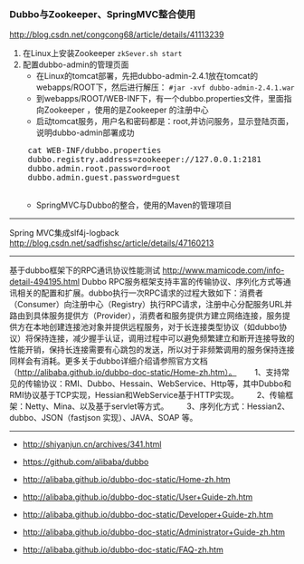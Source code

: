 ### Dubbo与Zookeeper、SpringMVC整合使用
<http://blog.csdn.net/congcong68/article/details/41113239>
1. 在Linux上安装Zookeeper
`zkSever.sh start`
2. 配置dubbo-admin的管理页面
    + 在Linux的tomcat部署，先把dubbo-admin-2.4.1放在tomcat的webapps/ROOT下，然后进行解压：
      `#jar -xvf dubbo-admin-2.4.1.war`
    + 到webapps/ROOT/WEB-INF下，有一个dubbo.properties文件，里面指向Zookeeper ，使用的是Zookeeper 的注册中心
    + 启动tomcat服务，用户名和密码都是：root,并访问服务，显示登陆页面，说明dubbo-admin部署成功
    <pre>
    cat WEB-INF/dubbo.properties
    dubbo.registry.address=zookeeper://127.0.0.1:2181
    dubbo.admin.root.password=root
    dubbo.admin.guest.password=guest
    </pre>
    + SpringMVC与Dubbo的整合，使用的Maven的管理项目



---
Spring MVC集成slf4j-logback
<http://blog.csdn.net/sadfishsc/article/details/47160213>

---
基于dubbo框架下的RPC通讯协议性能测试
<http://www.mamicode.com/info-detail-494195.html>
Dubbo RPC服务框架支持丰富的传输协议、序列化方式等通讯相关的配置和扩展。dubbo执行一次RPC请求的过程大致如下：消费者（Consumer）向注册中心（Registry）执行RPC请求，注册中心分配服务URL并路由到具体服务提供方（Provider），消费者和服务提供方建立网络连接，服务提供方在本地创建连接池对象并提供远程服务，对于长连接类型协议（如dubbo协议）将保持连接，减少握手认证，调用过程中可以避免频繁建立和断开连接导致的性能开销，保持长连接需要有心跳包的发送，所以对于非频繁调用的服务保持连接同样会有消耗。更多关于dubbo详细介绍请参照官方文档（http://alibaba.github.io/dubbo-doc-static/Home-zh.htm）。
　　1、支持常见的传输协议：RMI、Dubbo、Hessain、WebService、Http等，其中Dubbo和RMI协议基于TCP实现，Hessian和WebService基于HTTP实现。
　　2、传输框架：Netty、Mina、以及基于servlet等方式。
　　3、序列化方式：Hessian2、dubbo、JSON（fastjson 实现）、JAVA、SOAP 等。

---

+ <http://shiyanjun.cn/archives/341.html>

+ <https://github.com/alibaba/dubbo> 
+ <http://alibaba.github.io/dubbo-doc-static/Home-zh.htm> 
+ <http://alibaba.github.io/dubbo-doc-static/User+Guide-zh.htm> 
+ <http://alibaba.github.io/dubbo-doc-static/Developer+Guide-zh.htm> 
+ <http://alibaba.github.io/dubbo-doc-static/Administrator+Guide-zh.htm> 
+ <http://alibaba.github.io/dubbo-doc-static/FAQ-zh.htm> 

